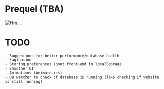 # Prequel (TBA)
![Hm...](https://emojipedia-us.s3.dualstack.us-west-1.amazonaws.com/thumbs/120/apple/198/alembic_2697.png)

# TODO
    - Suggestions for better performance/database health
    - Pagination
    - Storing preferences about front-end in localStorage
    - Smoother UI
    - Animations (Animate.css)
    - DB watcher to check if database is running (like checking if website is still running)

